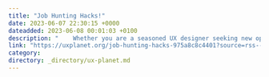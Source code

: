 ```yaml
---
title: "Job Hunting Hacks!"
date: 2023-06-07 22:30:15 +0000
dateadded: 2023-06-08 00:01:03 +0100
description: "    Whether you are a seasoned UX designer seeking new opportunities or an aspiring professional looking to enter the field, understanding how…  Continue reading on UX Planet »  "
link: "https://uxplanet.org/job-hunting-hacks-975a8c8c4401?source=rss----819cc2aaeee0---4"
category:
directory: _directory/ux-planet.md
---
```

